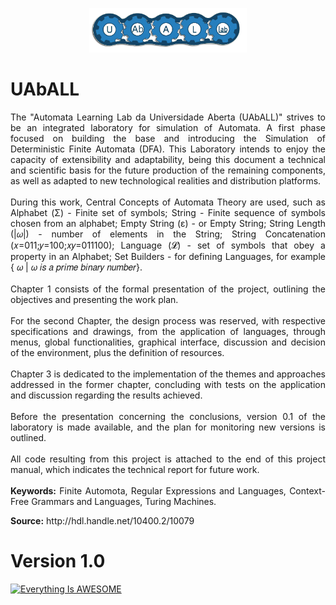 <!DOCTYPE html>
<html lang="en" data-color-mode="dark">
  <head>
    <meta charset="utf-8">
  </head>

  <body>

<p align="center">
<img src="https://github.com/AndreMacielSousa/UAbALL/blob/main/imgs/Logo.png" width="50%">
</p>

# UAbALL
<p align='justify'> The "Automata Learning Lab da Universidade Aberta (UAbALL)" strives to be an integrated laboratory for simulation of Automata. A first phase focused on building the base and introducing the Simulation of Deterministic Finite Automata (DFA). This Laboratory intends to enjoy the capacity of extensibility and adaptability, being this document a technical and scientific basis for the future production of the remaining components, as well as adapted to new technological realities and distribution platforms. <br><br>
During this work, Central Concepts of Automata Theory are used, such as Alphabet (Σ) - Finite set of symbols; String - Finite sequence of symbols chosen from an alphabet; Empty String (ε) - or Empty String; String Length (|𝜔|) - number of elements in the String; String Concatenation (𝑥=011;𝑦=100;𝑥𝑦=011100); Language (𝓛) - set of symbols that obey a property in an Alphabet; Set Builders - for defining Languages, for example { 𝜔 | 𝜔 𝑖𝑠 𝑎 𝑝𝑟𝑖𝑚𝑒 𝑏𝑖𝑛𝑎𝑟𝑦 𝑛𝑢𝑚𝑏𝑒𝑟}.<br><br>
Chapter 1 consists of the formal presentation of the project, outlining the objectives and presenting the work plan.<br><br>
For the second Chapter, the design process was reserved, with respective specifications and drawings, from the application of languages, through menus, global functionalities, graphical interface, discussion and decision of the environment, plus the definition of resources.<br><br>
Chapter 3 is dedicated to the implementation of the themes and approaches addressed in the former chapter, concluding with tests on the application and discussion regarding the results achieved.<br><br>
Before the presentation concerning the conclusions, version 0.1 of the laboratory is made available, and the plan for monitoring new versions is outlined.<br><br>
All code resulting from this project is attached to the end of this project manual, which indicates the technical report for future work.<br><br>
<b> Keywords:</b> Finite Automota, Regular Expressions and Languages, Context-Free Grammars and Languages, Turing Machines.<br>
</p>

<p> <b>Source:</b> http://hdl.handle.net/10400.2/10079 </p>

# Version 1.0
[![Everything Is AWESOME](https://andremaciel.pt/UAb/uaballprint.PNG)](https://www.youtube.com/watch?v=gbdV86m0_TI "TUTORIAL v1.0")
